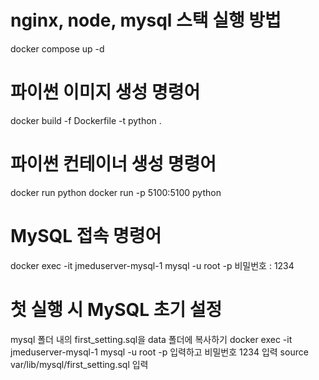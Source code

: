 # nginx, node, mysql 스택 실행 방법
docker compose up -d

# 파이썬 이미지 생성 명령어
docker build -f Dockerfile -t python .

# 파이썬 컨테이너 생성 명령어
docker run python
docker run -p 5100:5100 python
# MySQL 접속 명령어
docker exec -it jmeduserver-mysql-1 mysql -u root -p
비밀번호 : 1234

# 첫 실행 시 MySQL 초기 설정
mysql 폴더 내의 first_setting.sql을 data 폴더에 복사하기
docker exec -it jmeduserver-mysql-1 mysql -u root -p 입력하고 비밀번호 1234 입력
source var/lib/mysql/first_setting.sql 입력